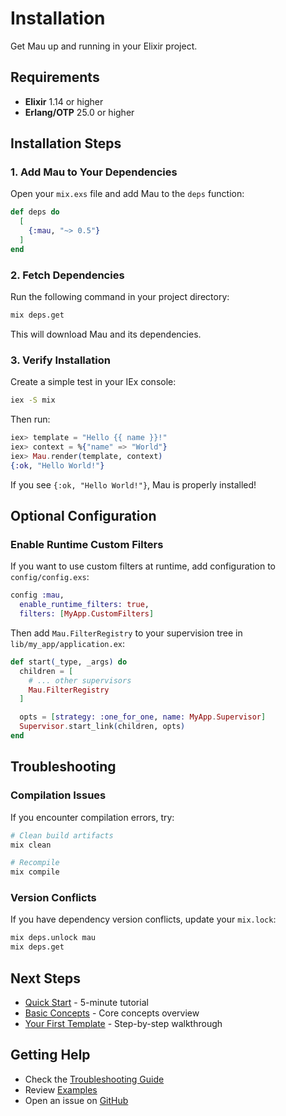 # Installation

Get Mau up and running in your Elixir project.

## Requirements

- **Elixir** 1.14 or higher
- **Erlang/OTP** 25.0 or higher

## Installation Steps

### 1. Add Mau to Your Dependencies

Open your `mix.exs` file and add Mau to the `deps` function:

```elixir
def deps do
  [
    {:mau, "~> 0.5"}
  ]
end
```

### 2. Fetch Dependencies

Run the following command in your project directory:

```bash
mix deps.get
```

This will download Mau and its dependencies.

### 3. Verify Installation

Create a simple test in your IEx console:

```bash
iex -S mix
```

Then run:

```elixir
iex> template = "Hello {{ name }}!"
iex> context = %{"name" => "World"}
iex> Mau.render(template, context)
{:ok, "Hello World!"}
```

If you see `{:ok, "Hello World!"}`, Mau is properly installed!

## Optional Configuration

### Enable Runtime Custom Filters

If you want to use custom filters at runtime, add configuration to `config/config.exs`:

```elixir
config :mau,
  enable_runtime_filters: true,
  filters: [MyApp.CustomFilters]
```

Then add `Mau.FilterRegistry` to your supervision tree in `lib/my_app/application.ex`:

```elixir
def start(_type, _args) do
  children = [
    # ... other supervisors
    Mau.FilterRegistry
  ]

  opts = [strategy: :one_for_one, name: MyApp.Supervisor]
  Supervisor.start_link(children, opts)
end
```

## Troubleshooting

### Compilation Issues

If you encounter compilation errors, try:

```bash
# Clean build artifacts
mix clean

# Recompile
mix compile
```

### Version Conflicts

If you have dependency version conflicts, update your `mix.lock`:

```bash
mix deps.unlock mau
mix deps.get
```

## Next Steps

- [Quick Start](quick-start.md) - 5-minute tutorial
- [Basic Concepts](basic-concepts.md) - Core concepts overview
- [Your First Template](first-template.md) - Step-by-step walkthrough

## Getting Help

- Check the [Troubleshooting Guide](../advanced/error-handling.md)
- Review [Examples](../examples/)
- Open an issue on [GitHub](https://github.com/bluzky/mau)
